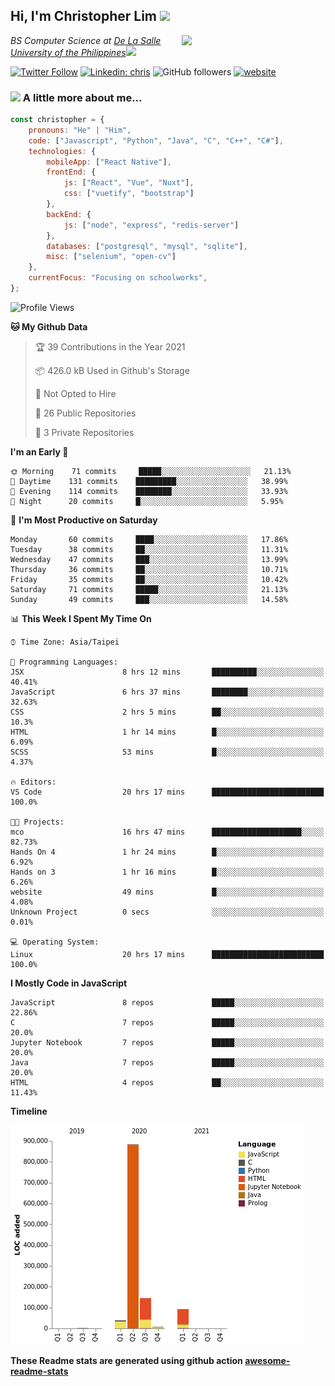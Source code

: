 <h2>Hi, I'm Christopher Lim <img src="https://media3.giphy.com/media/r3SVtaGUukD5V6UjzP/giphy.gif" width="50" /></h2>
<img align='right' src="https://media.giphy.com/media/M9gbBd9nbDrOTu1Mqx/giphy.gif" width="230">
<p><em>BS Computer Science at <a href="https://www.dlsu.edu.ph/">De La Salle University of the Philippines</a><img src="https://media.giphy.com/media/WUlplcMpOCEmTGBtBW/giphy.gif" width="30"> 
</em></p>

[![Twitter Follow](https://img.shields.io/twitter/follow/ClovesJL?label=Follow)](https://twitter.com/intent/follow?screen_name=ClovesJL)
[![Linkedin: chris](https://img.shields.io/badge/-chris-blue?style=flat-square&logo=Linkedin&logoColor=white&link=https://www.linkedin.com/in/christopher-lim-122831183/)](https://www.linkedin.com/in/christopher-lim-122831183/)
![GitHub followers](https://img.shields.io/github/followers/cc-visionary?label=Follow&style=social)
[![website](https://img.shields.io/badge/Website-46a2f1.svg?&style=flat-square&logo=Google-Chrome&logoColor=white&link=http://christopherlim.surge.sh/)](http://christopherlim.surge.sh/)

### <img src="https://media.giphy.com/media/VgCDAzcKvsR6OM0uWg/giphy.gif" width="50"> A little more about me...  

```javascript
const christopher = {
    pronouns: "He" | "Him",
    code: ["Javascript", "Python", "Java", "C", "C++", "C#"],
    technologies: {
        mobileApp: ["React Native"],
        frontEnd: {
            js: ["React", "Vue", "Nuxt"],
            css: ["vuetify", "bootstrap"]
        },
        backEnd: {
            js: ["node", "express", "redis-server"]
        },
        databases: ["postgresql", "mysql", "sqlite"],
        misc: ["selenium", "open-cv"]
    },
    currentFocus: "Focusing on schoolworks",
};
```

<!--START_SECTION:waka-->
![Profile Views](http://img.shields.io/badge/Profile%20Views-3-blue)

**🐱 My Github Data** 

> 🏆 39 Contributions in the Year 2021
 > 
> 📦 426.0 kB Used in Github's Storage 
 > 
> 🚫 Not Opted to Hire
 > 
> 📜 26 Public Repositories 
 > 
> 🔑 3 Private Repositories  
 > 
**I'm an Early 🐤** 

```text
🌞 Morning    71 commits     █████░░░░░░░░░░░░░░░░░░░░   21.13% 
🌆 Daytime    131 commits    █████████░░░░░░░░░░░░░░░░   38.99% 
🌃 Evening    114 commits    ████████░░░░░░░░░░░░░░░░░   33.93% 
🌙 Night      20 commits     █░░░░░░░░░░░░░░░░░░░░░░░░   5.95%

```
📅 **I'm Most Productive on Saturday** 

```text
Monday       60 commits     ████░░░░░░░░░░░░░░░░░░░░░   17.86% 
Tuesday      38 commits     ██░░░░░░░░░░░░░░░░░░░░░░░   11.31% 
Wednesday    47 commits     ███░░░░░░░░░░░░░░░░░░░░░░   13.99% 
Thursday     36 commits     ██░░░░░░░░░░░░░░░░░░░░░░░   10.71% 
Friday       35 commits     ██░░░░░░░░░░░░░░░░░░░░░░░   10.42% 
Saturday     71 commits     █████░░░░░░░░░░░░░░░░░░░░   21.13% 
Sunday       49 commits     ███░░░░░░░░░░░░░░░░░░░░░░   14.58%

```


📊 **This Week I Spent My Time On** 

```text
⌚︎ Time Zone: Asia/Taipei

💬 Programming Languages: 
JSX                      8 hrs 12 mins       ██████████░░░░░░░░░░░░░░░   40.41% 
JavaScript               6 hrs 37 mins       ████████░░░░░░░░░░░░░░░░░   32.63% 
CSS                      2 hrs 5 mins        ██░░░░░░░░░░░░░░░░░░░░░░░   10.3% 
HTML                     1 hr 14 mins        █░░░░░░░░░░░░░░░░░░░░░░░░   6.09% 
SCSS                     53 mins             █░░░░░░░░░░░░░░░░░░░░░░░░   4.37%

🔥 Editors: 
VS Code                  20 hrs 17 mins      █████████████████████████   100.0%

🐱‍💻 Projects: 
mco                      16 hrs 47 mins      ████████████████████░░░░░   82.73% 
Hands On 4               1 hr 24 mins        █░░░░░░░░░░░░░░░░░░░░░░░░   6.92% 
Hands on 3               1 hr 16 mins        █░░░░░░░░░░░░░░░░░░░░░░░░   6.26% 
website                  49 mins             █░░░░░░░░░░░░░░░░░░░░░░░░   4.08% 
Unknown Project          0 secs              ░░░░░░░░░░░░░░░░░░░░░░░░░   0.01%

💻 Operating System: 
Linux                    20 hrs 17 mins      █████████████████████████   100.0%

```

**I Mostly Code in JavaScript** 

```text
JavaScript               8 repos             █████░░░░░░░░░░░░░░░░░░░░   22.86% 
C                        7 repos             █████░░░░░░░░░░░░░░░░░░░░   20.0% 
Jupyter Notebook         7 repos             █████░░░░░░░░░░░░░░░░░░░░   20.0% 
Java                     7 repos             █████░░░░░░░░░░░░░░░░░░░░   20.0% 
HTML                     4 repos             ██░░░░░░░░░░░░░░░░░░░░░░░   11.43%

```


**Timeline**

![Chart not found](https://raw.githubusercontent.com/cc-visionary/cc-visionary/master/charts/bar_graph.png) 


<!--END_SECTION:waka-->

**These Readme stats are generated using github action [awesome-readme-stats](https://github.com/anmol098/waka-readme-stats)**
